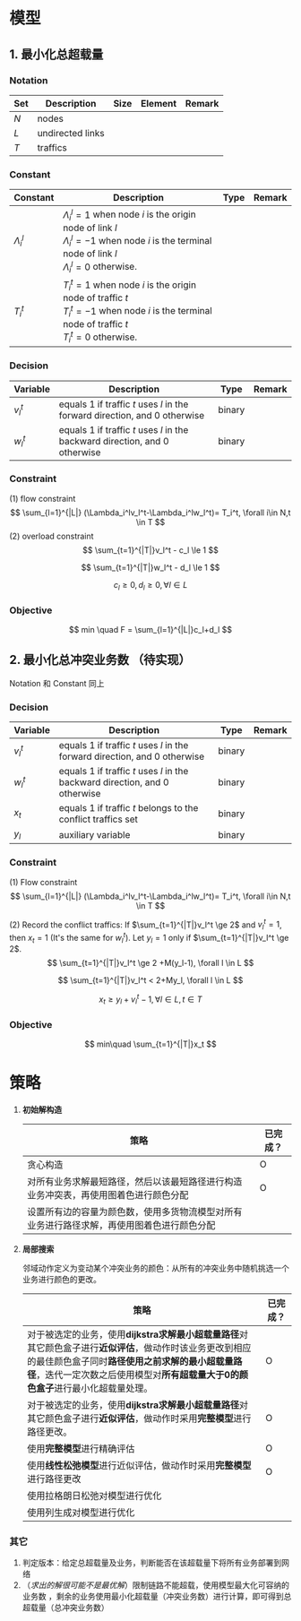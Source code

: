 # 模型

## 1. 最小化总超载量

### Notation

| Set  | Description      | Size | Element | Remark |
| ---- | ---------------- | ---- | ------- | ------ |
| $N$  | nodes            |      |         |        |
| $L$  | undirected links |      |         |        |
| $T$  | traffics         |      |         |        |

### Constant

| Constant      | Description                                                  | Type | Remark |
| ------------- | ------------------------------------------------------------ | ---- | ------ |
| $\Lambda_i^l$ | $\Lambda_i^l =1$ when node $i$ is the  origin node of link $l$  <br />$\Lambda_i^l =-1$ when node $i$ is the  terminal node of link $l$<br />$\Lambda_i^l =0$  otherwise. |      |        |
| $T_i^t$       | $T_i^t =1$ when node $i$ is the  origin node of  traffic $t$<br />$T_i^t =-1$ when node $i$ is the  terminal node of traffic $t$<br />$T_i^t =0$  otherwise. |      |        |

### Decision

| Variable | Description                                                  | Type   | Remark |
| -------- | ------------------------------------------------------------ | ------ | ------ |
| $v_l^t$  | equals 1 if traffic $t$ uses $l$ in the forward direction, and 0 otherwise | binary |        |
| $w_l^t$  | equals 1 if traffic $t$ uses $l$ in the backward direction, and 0 otherwise | binary |        |

### Constraint

(1) flow constraint
$$
\sum_{l=1}^{|L|} (\Lambda_i^lv_l^t-\Lambda_i^lw_l^t)= T_i^t, \forall i\in N,t \in T
$$
(2) overload constraint
$$
\sum_{t=1}^{|T|}v_l^t - c_l \le 1
$$

$$
\sum_{t=1}^{|T|}w_l^t - d_l \le 1
$$

$$
c_l \ge 0,d_l \ge 0, \forall l \in L
$$

### Objective

$$
min \quad F = \sum_{l=1}^{|L|}c_l+d_l
$$

## **2. 最小化总冲突业务数** （待实现）

Notation 和 Constant 同上
### Decision

| Variable | Description                                                  | Type   | Remark |
| -------- | ------------------------------------------------------------ | ------ | ------ |
| $v_l^t$  | equals 1 if traffic $t$ uses $l$ in the forward direction, and 0 otherwise | binary |        |
| $w_l^t$  | equals 1 if traffic $t$ uses $l$ in the backward direction, and 0 otherwise | binary |        |
| $x_t$    | equals 1 if traffic $t$ belongs to the conflict traffics set | binary |        |
| $y_l$    | auxiliary variable                                           | binary |        |

### Constraint

(1) Flow constraint
$$
\sum_{l=1}^{|L|} (\Lambda_i^lv_l^t-\Lambda_i^lw_l^t)= T_i^t, \forall i\in N,t \in T
$$

(2) Record the conflict traffics: If $\sum_{t=1}^{|T|}v_l^t \ge 2$ and $v_l^t = 1$, then  $x_t =1$ (It's the same for $w_l^t$).  Let $y_l =1$ only if $\sum_{t=1}^{|T|}v_l^t \ge 2$.
$$
\sum_{t=1}^{|T|}v_l^t \ge 2 +M(y_l-1), \forall l \in L
$$

$$
\sum_{t=1}^{|T|}v_l^t < 2+My_l, \forall l \in L
$$

$$
x_t \ge y_l+v_l^t-1, \forall l\in L, t \in T
$$

### Objective

$$
min\quad \sum_{t=1}^{|T|}x_t
$$

# 策略

1. **初始解构造**

   | 策略                                                         | 已完成？ |
   | ------------------------------------------------------------ | -------- |
   | 贪心构造                                                     | O        |
   | 对所有业务求解最短路径，然后以该最短路径进行构造业务冲突表，再使用图着色进行颜色分配 | O        |
   | 设置所有边的容量为颜色数，使用多货物流模型对所有业务进行路径求解，再使用图着色进行颜色分配 |          |

2. **局部搜索**

   邻域动作定义为变动某个冲突业务的颜色：从所有的冲突业务中随机挑选一个业务进行颜色的更改。

   | 策略                                                         | 已完成？ |
   | ------------------------------------------------------------ | -------- |
   | 对于被选定的业务，使用**dijkstra求解最小超载量路径**对其它颜色盒子进行**近似评估**，做动作时该业务更改到相应的最佳颜色盒子同时**路径使用之前求解的最小超载量路径**，迭代一定次数之后使用模型对**所有超载量大于0的颜色盒子**进行最小化超载量处理。 | O        |
   | 对于被选定的业务，使用**dijkstra求解最小超载量路径**对其它颜色盒子进行**近似评估**，做动作时采用**完整模型**进行路径更改。 | O        |
   | 使用**完整模型**进行精确评估                                 | O        |
   | 使用**线性松弛模型**进行近似评估，做动作时采用**完整模型**进行路径更改 | O        |
   | 使用拉格朗日松弛对模型进行优化                               |          |
   | 使用列生成对模型进行优化                                     |          |

### 其它

1. 判定版本：给定总超载量及业务，判断能否在该超载量下将所有业务部署到网络
2. （*求出的解很可能不是最优解*）限制链路不能超载，使用模型最大化可容纳的业务数 ，剩余的业务使用最小化超载量（冲突业务数）进行计算，即可得到总超载量（总冲突业务数）